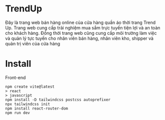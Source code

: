 # TrendUp
Đây là trang web bán hàng online của cửa hàng quần áo thời trang Trend Up. Trang web cung cấp trải nghiệm mua sắm trực tuyến tiện lợi và an toàn cho khách hàng. Đồng thời trang web cũng cung cấp môi trường làm việc và quản lý tực tuyến cho nhân viên bán hàng, nhân viên kho, shipper và quản trị viên của cửa hàng

# Install
Front-end
```
npm create vite@latest
> react
> javascript
npm install -D tailwindcss postcss autoprefixer
npx tailwindcss init
npm install react-router-dom
npm run dev
```